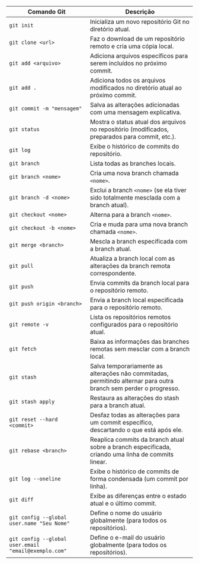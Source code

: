 

| Comando Git                  | Descrição                                                                                                                                             |
|------------------------------|--------------------------------------------------------------------------------------------------------------------------------------------------------|
| `git init`                   | Inicializa um novo repositório Git no diretório atual.                                                                                                |
| `git clone <url>`            | Faz o download de um repositório remoto e cria uma cópia local.                                                                                       |
| `git add <arquivo>`          | Adiciona arquivos específicos para serem incluídos no próximo commit.                                                                                 |
| `git add .`                  | Adiciona todos os arquivos modificados no diretório atual ao próximo commit.                                                                          |
| `git commit -m "mensagem"`   | Salva as alterações adicionadas com uma mensagem explicativa.                                                                                        |
| `git status`                 | Mostra o status atual dos arquivos no repositório (modificados, preparados para commit, etc.).                                                        |
| `git log`                    | Exibe o histórico de commits do repositório.                                                                                                          |
| `git branch`                 | Lista todas as branches locais.                                                                                                                       |
| `git branch <nome>`          | Cria uma nova branch chamada `<nome>`.                                                                                                                |
| `git branch -d <nome>`       | Exclui a branch `<nome>` (se ela tiver sido totalmente mesclada com a branch atual).                                                                 |
| `git checkout <nome>`        | Alterna para a branch `<nome>`.                                                                                                                       |
| `git checkout -b <nome>`     | Cria e muda para uma nova branch chamada `<nome>`.                                                                                                    |
| `git merge <branch>`         | Mescla a branch especificada com a branch atual.                                                                                                      |
| `git pull`                   | Atualiza a branch local com as alterações da branch remota correspondente.                                                                            |
| `git push`                   | Envia commits da branch local para o repositório remoto.                                                                                              |
| `git push origin <branch>`   | Envia a branch local especificada para o repositório remoto.                                                                                          |
| `git remote -v`              | Lista os repositórios remotos configurados para o repositório atual.                                                                                  |
| `git fetch`                  | Baixa as informações das branches remotas sem mesclar com a branch local.                                                                             |
| `git stash`                  | Salva temporariamente as alterações não commitadas, permitindo alternar para outra branch sem perder o progresso.                                     |
| `git stash apply`            | Restaura as alterações do stash para a branch atual.                                                                                                  |
| `git reset --hard <commit>`  | Desfaz todas as alterações para um commit específico, descartando o que está após ele.                                                                |
| `git rebase <branch>`        | Reaplica commits da branch atual sobre a branch especificada, criando uma linha de commits linear.                                                    |
| `git log --oneline`          | Exibe o histórico de commits de forma condensada (um commit por linha).                                                                              |
| `git diff`                   | Exibe as diferenças entre o estado atual e o último commit.                                                                                           |
| `git config --global user.name "Seu Nome"` | Define o nome do usuário globalmente (para todos os repositórios).                                                                 |
| `git config --global user.email "email@exemplo.com"` | Define o e-mail do usuário globalmente (para todos os repositórios).                                   |

